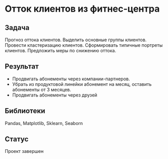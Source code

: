 # Отток клиентов из фитнес-центра


## Задача

Прогноз оттока клиентов. Выделить основные группы клиентов. Провести кластеризацию клиентов. Сформировать типичные портреты клиентов. Предложить меры по снижению оттока.

## Результат

- Продвигать абонементы через компании-партнеров.
- Убрать из продуктовой линейки абонемент на месяц, оставить абонементы от 3 месяцев.
- Продвигать абонементы через друзей

## Библиотеки

Pandas, Matplotlib, Sklearn, Seaborn

## Статус

Проект завершен

